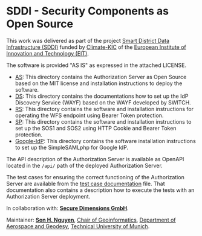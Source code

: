 # SDDI - Security Components as Open Source
This work was delivered as part of the project [Smart District Data Infrastructure (SDDI)](https://www.lrg.tum.de/en/gis/projects/smart-district-data-infrastructure/) funded by [Climate-KIC](https://www.climate-kic.org/) of the [European Institute of Innovation and Technology (EIT)](https://eit.europa.eu/).

The software is provided "AS IS" as expressed in the attached LICENSE.

* [AS](AS/authorization-server/README.md): This directory contains the Authorization Server as Open Source based on the MIT license and installation instructions to deploy the software.
* [DS](DS/README.md): This directory contains the documentations how to set up the IdP Discovery Service (WAYF) based on the WAYF developed by SWITCH.
* [RS](RS/README.md): This directory contains the software and installation instructions for operating the WFS endpoint using Bearer Token protection.
* [SP](SP/README.md): This directory contains the software and installation instructions to set up the SOS1 and SOS2 using HTTP Cookie and Bearer Token protection.
* [Google-IdP](Google-IdP/README.md): This directory contains the software installation instructions to set up the SimpleSAMLphp for Google IdP.

The API description of the Authorization Server is available as OpenAPI located in the `/api/` path of the deployed Authorization Server.

The test cases for ensuring the correct functioning of the Authorization Server are available from the [test case documentation](AS/authorization-server/test/AS/TEST.md) file. That documentation also contains a description how to execute the tests with an Authorization Server deployment.

In collaboration with: 
[**Secure Dimensions GmbH**](https://www.secure-dimensions.de/index.html.de).
    
Maintainer: 
[**Son H. Nguyen**](https://www.lrg.tum.de/en/gis/our-team/staff/son-h-nguyen/), 
[Chair of Geoinformatics](https://www.lrg.tum.de/en/gis/home/), 
[Department of Aerospace and Geodesy](https://www.lrg.tum.de/en/flr/home/), 
[Technical University of Munich](https://www.tum.de/en/).

